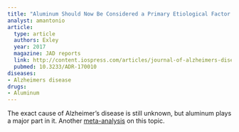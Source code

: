 ```yaml
---
title: "Aluminum Should Now Be Considered a Primary Etiological Factor in Alzheimer's Disease"
analyst: amantonio
article:
  type: article
  authors: Exley
  year: 2017
  magazine: JAD reports
  link: http://content.iospress.com/articles/journal-of-alzheimers-disease-reports/adr170010
  pubmed: 10.3233/ADR-170010
diseases:
- Alzheimers disease
drugs:
- Aluminum
---
```


The exact cause of Alzheimer’s disease is still unknown, but aluminum plays a major part in it.
Another [meta-analysis](http://www.sciencedirect.com/science/article/pii/S0304394015302512) on this topic.

